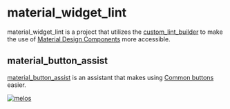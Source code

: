 # material_widget_lint

material_widget_lint is a project that utilizes the [custom_lint_builder] to make the use of [Material Design Components] more accessible.

## material_button_assist
[material_button_assist] is an assistant that makes using [Common buttons] easier.


[![melos](https://img.shields.io/badge/maintained%20with-melos-f700ff.svg?style=flat-square)](https://github.com/invertase/melos)

[custom_lint_builder]: https://pub.dev/packages/custom_lint_builder
[Material Design Components]: https://m3.material.io/components
[Common buttons]: https://m3.material.io/components/buttons/overview
[material_button_assist]: https://github.com/K9i-0/material_widget_lint/tree/main/packages/material_button_assist